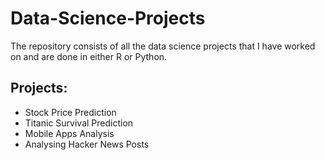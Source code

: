 # Data-Science-Projects
The repository consists of all the data science projects that I have worked on and are done in either R or Python.

## Projects:
- Stock Price Prediction
- Titanic Survival Prediction
- Mobile Apps Analysis
- Analysing Hacker News Posts
